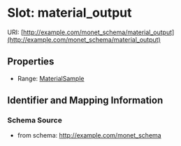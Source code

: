 # Slot: material_output

URI: [http://example.com/monet_schema/material_output](http://example.com/monet_schema/material_output)



<!-- no inheritance hierarchy -->


## Properties

 * Range: [MaterialSample](MaterialSample.md)



## Identifier and Mapping Information







### Schema Source


* from schema: http://example.com/monet_schema



